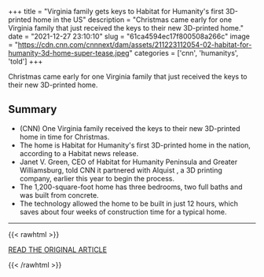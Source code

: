 +++
title = "Virginia family gets keys to Habitat for Humanity's first 3D-printed home in the US"
description = "Christmas came early for one Virginia family that just received the keys to their new 3D-printed home."
date = "2021-12-27 23:10:10"
slug = "61ca4594ec17f800508a266c"
image = "https://cdn.cnn.com/cnnnext/dam/assets/211223112054-02-habitat-for-humanity-3d-home-super-tease.jpeg"
categories = ['cnn', 'humanitys', 'told']
+++

Christmas came early for one Virginia family that just received the keys to their new 3D-printed home.

## Summary

- (CNN) One Virginia family received the keys to their new 3D-printed home in time for Christmas.
- The home is Habitat for Humanity's first 3D-printed home in the nation, according to a Habitat news release.
- Janet V. Green, CEO of Habitat for Humanity Peninsula and Greater Williamsburg, told CNN it partnered with Alquist , a 3D printing company, earlier this year to begin the process.
- The 1,200-square-foot home has three bedrooms, two full baths and was built from concrete.
- The technology allowed the home to be built in just 12 hours, which saves about four weeks of construction time for a typical home.

---

{{< rawhtml >}}
  <p class="article-category">
    <a target="_blank" href="https://www.cnn.com/2021/12/26/us/habitat-for-humanity-first-3d-home-trnd/index.html">READ THE ORIGINAL ARTICLE</a>
  </p>
{{< /rawhtml >}}
